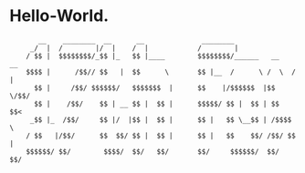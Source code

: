 Hello-World.
===========
	
	
		   __    ________  __      __              ________                  
		 _/  |  /        |/  |    /  |            /        |                 
		/ $$ |  $$$$$$$$/_$$ |_   $$ |____        $$$$$$$$/______   __    __ 
		$$$$ |      /$$// $$   |  $$      \       $$ |__  /      \ /  \  /  |
		  $$ |     /$$/ $$$$$$/   $$$$$$$  |      $$    |/$$$$$$  |$$  \/$$/ 
		  $$ |    /$$/    $$ | __ $$ |  $$ |      $$$$$/ $$ |  $$ | $$  $$<  
		 _$$ |_  /$$/     $$ |/  |$$ |  $$ |      $$ |   $$ \__$$ | /$$$$  \ 
		/ $$   |/$$/      $$  $$/ $$ |  $$ |      $$ |   $$    $$/ /$$/ $$  |
		$$$$$$/ $$/        $$$$/  $$/   $$/       $$/     $$$$$$/  $$/   $$/ 
	                                                                     
	                                                                     		
